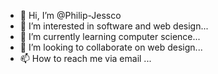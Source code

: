 - 👋 Hi, I’m @Philip-Jessco
- 👀 I’m interested in software and web design...
- 🌱 I’m currently learning computer science...
- 💞️ I’m looking to collaborate on web design...
- 📫 How to reach me via email ...

<!---
Philip-Jessco/Philip-Jessco is a ✨ special ✨ repository because its `README.md` (this file) appears on your GitHub profile.
You can click the Preview link to take a look at your changes.
--->
